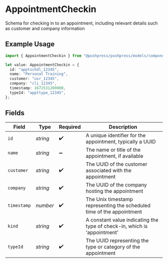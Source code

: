 # AppointmentCheckin

Schema for checking in to an appointment, including relevant details such as customer and company information

## Example Usage

```typescript
import { AppointmentCheckin } from "@pushpress/pushpress/models/components";

let value: AppointmentCheckin = {
  id: "apptschdl_12345",
  name: "Personal Training",
  customer: "usr_12345",
  company: "cli_12345",
  timestamp: 1672531200000,
  typeId: "appttype_12345",
};
```

## Fields

| Field                                                                    | Type                                                                     | Required                                                                 | Description                                                              |
| ------------------------------------------------------------------------ | ------------------------------------------------------------------------ | ------------------------------------------------------------------------ | ------------------------------------------------------------------------ |
| `id`                                                                     | *string*                                                                 | :heavy_check_mark:                                                       | A unique identifier for the appointment, typically a UUID                |
| `name`                                                                   | *string*                                                                 | :heavy_minus_sign:                                                       | The name or title of the appointment, if available                       |
| `customer`                                                               | *string*                                                                 | :heavy_check_mark:                                                       | The UUID of the customer associated with the appointment                 |
| `company`                                                                | *string*                                                                 | :heavy_check_mark:                                                       | The UUID of the company hosting the appointment                          |
| `timestamp`                                                              | *number*                                                                 | :heavy_check_mark:                                                       | The Unix timestamp representing the scheduled time of the appointment    |
| `kind`                                                                   | *string*                                                                 | :heavy_check_mark:                                                       | A constant value indicating the type of check-in, which is 'appointment' |
| `typeId`                                                                 | *string*                                                                 | :heavy_check_mark:                                                       | The UUID representing the type or category of the appointment            |